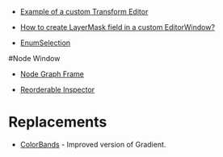 
* [Example of a custom Transform Editor](https://github.com/Bebimbop/UnityEditorTools/blob/master/RawScripts/TransformEditor.cs)

* [How to create LayerMask field in a custom EditorWindow?](https://answers.unity.com/questions/42996/how-to-create-layermask-field-in-a-custom-editorwi.html?page=1&pageSize=5&sort=votes)

* [EnumSelection](https://github.com/mattak/EnumSelection)


#Node Window

* [Node Graph Frame](https://github.com/zouhunter/unity-nodegraph-frame)


* [Reorderable Inspector](https://github.com/SubjectNerd-Unity/ReorderableInspector)

# Replacements
* [ColorBands](https://github.com/rstecca/ColorBands) - Improved version of Gradient.